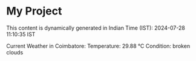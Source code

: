 # My Project

This content is dynamically generated in Indian Time (IST): 2024-07-28 11:10:35 IST


Current Weather in Coimbatore:
Temperature: 29.88 °C
Condition: broken clouds
